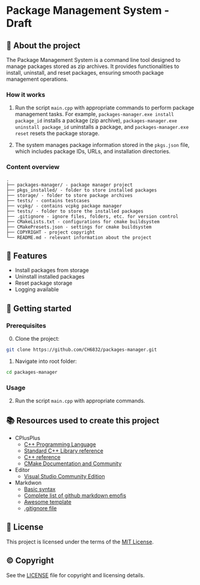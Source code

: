# Package Management System - Draft

## :newspaper: About the project

The Package Management System is a command line tool designed to manage packages stored as zip archives. It provides functionalities to install, uninstall, and reset packages, ensuring smooth package management operations.

### How it works

1. Run the script `main.cpp` with appropriate commands to perform package management tasks. For example, `packages-manager.exe install package_id` installs a package (zip archive), `packages-manager.exe uninstall package_id` uninstalls a package, and `packages-manager.exe reset` resets the package storage.

2. The system manages package information stored in the `pkgs.json` file, which includes package IDs, URLs, and installation directories.

### Content overview

    .
    ├── packages-manager/ - package manager project
    ├── pkgs_installed/ - folder to store installed packages
    ├── storage/ - folder to store package archives
    ├── tests/ - contains testcases
    ├── vcpkg/ - contains vcpkg package manager
    ├── tests/ - folder to store the installed packages
    ├── .gitignore - ignore files, folders, etc. for version control
    ├── CMakeLists.txt - configurations for cmake buildsystem
    ├── CMakePresets.json - settings for cmake buildsystem
    ├── COPYRIGHT - project copyright
    └── README.md - relevant information about the project

## :notebook: Features

* Install packages from storage
* Uninstall installed packages
* Reset package storage
* Logging available

## :runner: Getting started

### Prerequisites

0. Clone the project:

```sh
git clone https://github.com/CH6832/packages-manager.git
```

1. Navigate into root folder:

```sh
cd packages-manager
```

### Usage

2. Run the script `main.cpp` with appropriate commands.

## :books: Resources used to create this project

* CPlusPlus
  * [C++ Programming Language](https://devdocs.io/cpp/)
  * [Standard C++ Library reference](https://cplusplus.com/reference/)
  * [C++ reference](https://en.cppreference.com/w/)
  * [CMake Documentation and Community](https://cmake.org/documentation/)
* Editor
  * [Visual Studio Community Edition](https://code.visualstudio.com/)
* Markdwon
  * [Basic syntax](https://www.markdownguide.org/basic-syntax/)
  * [Complete list of github markdown emofis](https://dev.to/nikolab/complete-list-of-github-markdown-emoji-markup-5aia)
  * [Awesome template](http://github.com/Human-Activity-Recognition/blob/main/README.md)
  * [.gitignore file](https://git-scm.com/docs/gitignore)

## :bookmark: License

This project is licensed under the terms of the [MIT License](LICENSE).

## :copyright: Copyright

See the [LICENSE](LICENSE) file for copyright and licensing details.
